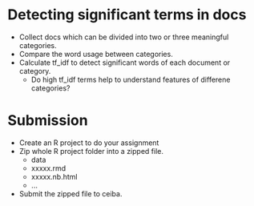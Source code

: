 # Detecting significant terms in docs
* Collect docs which can be divided into two or three meaningful categories. 
* Compare the word usage between categories.
* Calculate tf_idf to detect significant words of each document or category.
  * Do high tf_idf terms help to understand features of differene categories?

# Submission
* Create an R project to do your assignment
* Zip whole R project folder into a zipped file.
  * data
  * xxxxx.rmd
  * xxxxx.nb.html
  * ...
* Submit the zipped file to ceiba.

